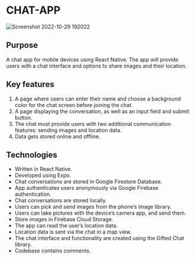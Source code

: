 # CHAT-APP

![Screenshot 2022-10-29 192022](https://user-images.githubusercontent.com/89924593/198844896-65d9cfd5-3a70-47de-9636-ce2861632ac0.png)


## Purpose

A chat app for mobile devices using React Native. The app will
provide users with a chat interface and options to share images and their
location.

## Key features

1. A page where users can enter their name and choose a background color for the chat screen before joining the chat.
2. A page displaying the conversation, as well as an input field and submit button.
3. The chat must provide users with two additional communication features: sending images and location data.
4. Data gets stored online and offline.

## Technologies

- Written in React Native.
- Developed using Expo.
- Chat conversations are stored in Google Firestore Database.
- App authenticates users anonymously via Google Firebase authentication.
- Chat conversations are stored locally.
- Users can pick and send images from the phone’s image library.
- Users can take pictures with the device’s camera app, and send them.
- Store images in Firebase Cloud Storage.
- The app can read the user’s location data.
- Location data is sent via the chat in a map view.
- The chat interface and functionality are created using the Gifted Chat library.
- Codebase contains comments.
